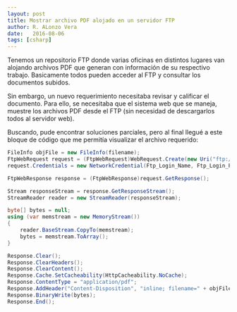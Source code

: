 ```yaml
---
layout: post
title: Mostrar archivo PDF alojado en un servidor FTP
author: R. ALonzo Vera
date:   2016-08-06
tags: [csharp]
---
```


Tenemos un repositorio FTP donde varias oficinas en distintos lugares van alojando archivos PDF que generan con información de su respectivo trabajo. Basicamente todos pueden acceder al FTP y consultar los documentos subidos.

Sin embargo, un nuevo requerimiento necesitaba revisar y calificar el documento. Para ello, se necesitaba que el sistema web que se maneja, muestre los archivos PDF desde el FTP (sin necesidad de descargarlos todos al servidor web).

Buscando, pude encontrar soluciones parciales, pero al final llegué a este bloque de código que me permitía visualizar el archivo requerido:

~~~csharp
FileInfo objFile = new FileInfo(filename);
FtpWebRequest request = (FtpWebRequest)WebRequest.Create(new Uri("ftp://" + ftpServerIP + "/" + filename));
request.Credentials = new NetworkCredential(Ftp_Login_Name, Ftp_Login_Password);

FtpWebResponse response = (FtpWebResponse)request.GetResponse();

Stream responseStream = response.GetResponseStream();
StreamReader reader = new StreamReader(responseStream);

byte[] bytes = null;
using (var memstream = new MemoryStream())
{
    reader.BaseStream.CopyTo(memstream);
    bytes = memstream.ToArray();
}

Response.Clear();
Response.ClearHeaders();
Response.ClearContent();
Response.Cache.SetCacheability(HttpCacheability.NoCache);
Response.ContentType = "application/pdf";
Response.AddHeader("Content-Disposition", "inline; filename=" + objFile.Name);
Response.BinaryWrite(bytes);
Response.End();
~~~
